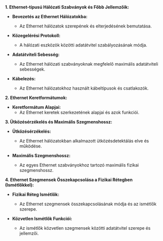 **1. Ethernet-típusú Hálózati Szabványok és Főbb Jellemzőik:**

* **Bevezetés az Ethernet Hálózatokba:**
  - Az Ethernet hálózatok szerepének és elterjedésének bemutatása.

* **Közegelérési Protokoll:**
  - A hálózati eszközök közötti adatátvitel szabályozásának módja.

* **Adatátviteli Sebesség:**
  - Az Ethernet hálózati szabványoknak megfelelő maximális adatátviteli sebességek.

* **Kábelezés:**
  - Az Ethernet hálózatokhoz használt kábeltípusok és csatlakozók.

**2. Ethernet Keretformátumok:**

* **Keretformátum Alapjai:**
  - Az Ethernet keretek szerkezetének alapjai és azok funkciói.

**3. Ütközésérzékelés és Maximális Szegmenshossz:**

* **Ütközésérzékelés:**
  - Az Ethernet hálózatokban alkalmazott ütközésdetektálás elve és működése.

* **Maximális Szegmenshossz:**
  - Az egyes Ethernet szabványokhoz tartozó maximális fizikai szegmenshossz.

**4. Ethernet Szegmensek Összekapcsolása a Fizikai Rétegben (Ismétlőkkel):**

* **Fizikai Réteg Ismétlők:**
  - Az Ethernet szegmensek összekapcsolásának módja és az ismétlők szerepe.

* **Közvetlen Ismétlők Funkciói:**
  - Az ismétlők közvetlen szegmensek közötti adatátvitel szerepe és jellemzői.
 
